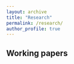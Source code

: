 ```yaml
---
layout: archive
title: "Research"
permalink: /research/
author_profile: true
---
```

## Working papers

